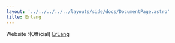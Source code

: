 ```yaml
---
layout: '../../../../../layouts/side/docs/DocumentPage.astro'
title: Erlang
---
```

Website :(Official) [ErLang](https://www.erlang.org/)
